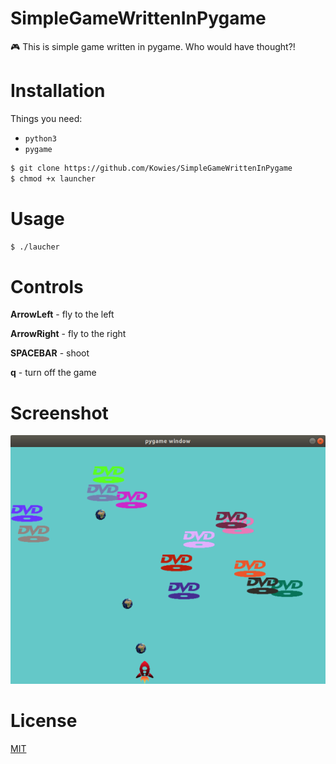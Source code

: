 # SimpleGameWrittenInPygame
🎮 This is simple game written in pygame. Who would have thought?!


# Installation

Things you need:
- `python3`
- `pygame`

```sh
$ git clone https://github.com/Kowies/SimpleGameWrittenInPygame
$ chmod +x launcher
```

# Usage

```sh
$ ./laucher
```

# Controls

**ArrowLeft** - fly to the left

**ArrowRight** - fly to the right

**SPACEBAR** - shoot

**q** - turn off the game


# Screenshot
![Screenshot](screenshot.png "Screenshot from the game")


# License

[MIT](LICENSE)


